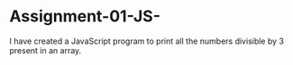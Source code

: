 # Assignment-01-JS-
I have created a JavaScript program to print all the numbers divisible by 3 present in an array.
